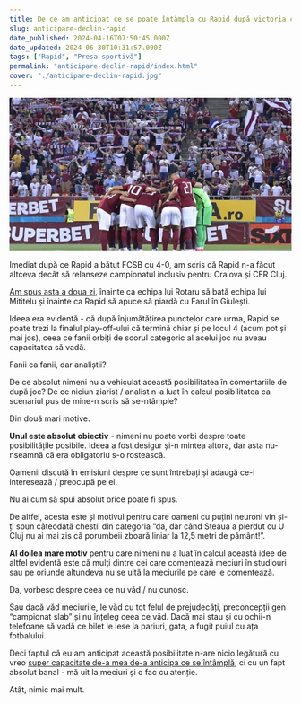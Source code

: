 ```yaml
---
title: De ce am anticipat ce se poate întâmpla cu Rapid după victoria cu FCSB
slug: anticipare-declin-rapid
date_published: 2024-04-16T07:50:45.000Z
date_updated: 2024-06-30T10:31:57.000Z
tags: ["Rapid", "Presa sportivă"]
permalink: "anticipare-declin-rapid/index.html"
cover: "./anticipare-declin-rapid.jpg"
---
```


![Jucătorii Rapidului după ce u învins FCSB cu 4-0](./rapid-fcsb-dezastru.jpg)

Imediat după ce Rapid a bătut FCSB cu 4-0, am scris că Rapid n-a făcut altceva decât să relanseze campionatul inclusiv pentru Craiova și CFR Cluj.

[Am spus asta a doua zi](https://www.facebook.com/stefan.beldie/posts/pfbid02bK3DBn23HKEV7Cth1A12jqKU9mV6ahve3t5aoEw8vXQUahHCqqgE47bck5FPStjHl), înainte ca echipa lui Rotaru să bată echipa lui Mititelu și înainte ca Rapid să apuce să piardă cu Farul în Giulești.

Ideea era evidentă - că după înjumătățirea punctelor care urma, Rapid se poate trezi la finalul play-off-ului că termină chiar și pe locul 4 (acum pot și mai jos), ceea ce fanii orbiți de scorul categoric al acelui joc nu aveau capacitatea să vadă.

Fanii ca fanii, dar analiștii?

De ce absolut nimeni nu a vehiculat această posibilitatea în comentariile de după joc? De ce niciun ziarist / analist n-a luat în calcul posibilitatea ca scenariul pus de mine-n scris să se-ntâmple?

Din două mari motive.

**Unul este absolut obiectiv** - nimeni nu poate vorbi despre toate posibilitățile posibile. Ideea a fost desigur și-n mintea altora, dar asta nu-nseamnă că era obligatoriu s-o rostească.

Oamenii discută în emisiuni despre ce sunt întrebați și adaugă ce-i interesează / preocupă pe ei.

Nu ai cum să spui absolut orice poate fi spus.

De altfel, acesta este și motivul pentru care oameni cu puțini neuroni vin și-ți spun câteodată chestii din categoria “da, dar când Steaua a pierdut cu U Cluj nu ai mai zis că porumbeii zboară liniar la 12,5 metri de pământ!”.

**Al doilea mare motiv** pentru care nimeni nu a luat în calcul această idee de altfel evidentă este că mulți dintre cei care comentează meciuri în studiouri sau pe oriunde altundeva nu se uită la meciurile pe care le comentează.

Da, vorbesc despre ceea ce nu văd / nu cunosc.

Sau dacă văd meciurile, le văd cu tot felul de prejudecăți, preconcepții gen “campionat slab” și nu înțeleg ceea ce văd. Dacă mai stau și cu ochii-n telefoane să vadă ce bilet le iese la pariuri, gata, a fugit puiul cu ața fotbalului.

Deci faptul că eu am anticipat această posibilitate n-are nicio legătură cu vreo [super capacitate de-a mea de-a anticipa ce se întâmplă](https://www.cameravar.ro/ne-calificam-la-euro/), ci cu un fapt absolut banal - mă uit la meciuri și o fac cu atenție.

Atât, nimic mai mult.
